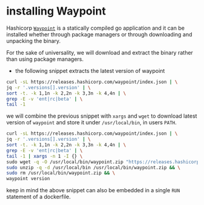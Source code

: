 
# installing Waypoint

Hashicorp [`Waypoint`](https://www.waypointproject.io/downloads) is a statically compiled go application and it can be installed whether through package managers or through downloading and unpacking the binary.

For the sake of universality, we will download and extract the binary rather than using package managers.

- the following snippet extracts the latest version of waypoint

```bash
curl -sL https://releases.hashicorp.com/waypoint/index.json | \
jq -r '.versions[].version' | \
sort -t. -k 1,1n -k 2,2n -k 3,3n -k 4,4n | \
grep -E -v 'ent|rc|beta' | \
tail -1
```

we will combine the previous snippet with `xargs` and `wget` to download latest version of `waypoint` and store it under `/usr/local/bin`, in users `PATH`.

```bash
curl -sL https://releases.hashicorp.com/waypoint/index.json | \
jq -r '.versions[].version' | \
sort -t. -k 1,1n -k 2,2n -k 3,3n -k 4,4n | \
grep -E -v 'ent|rc|beta' | \
tail -1 | xargs -n 1 -I {} \
sudo wget -q -O /usr/local/bin/waypoint.zip "https://releases.hashicorp.com/waypoint/{}/waypoint_{}_linux_amd64.zip" && \
sudo unzip -q -d /usr/local/bin /usr/local/bin/waypoint.zip && \
sudo rm /usr/local/bin/waypoint.zip && \
waypoint version
```

keep in mind the above snippet can also be embedded in a single `RUN` statement of a dockerfile.
